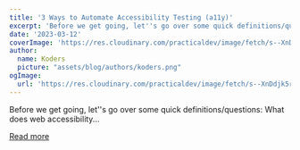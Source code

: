 ```yaml
---
title: '3 Ways to Automate Accessibility Testing (a11y)'
excerpt: 'Before we get going, let''s go over some quick definitions/questions:  What does web accessibility...'
date: '2023-03-12'
coverImage: 'https://res.cloudinary.com/practicaldev/image/fetch/s--XnDdjk5r--/c_imagga_scale,f_auto,fl_progressive,h_420,q_auto,w_1000/https://dev-to-uploads.s3.amazonaws.com/uploads/articles/cx75xaupnw8kgbmuwzqk.png'
author:
  name: Koders
  picture: "assets/blog/authors/koders.png"
ogImage:
  url: 'https://res.cloudinary.com/practicaldev/image/fetch/s--XnDdjk5r--/c_imagga_scale,f_auto,fl_progressive,h_420,q_auto,w_1000/https://dev-to-uploads.s3.amazonaws.com/uploads/articles/cx75xaupnw8kgbmuwzqk.png'
---
```


Before we get going, let''s go over some quick definitions/questions:  What does web accessibility...

[Read more](https://dev.to/willkre/3-ways-to-automate-accessibility-testing-a11y-19kc)
